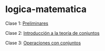 # logica-matematica

Clase 1: [Preliminares](Semana1-Logica-FEC-LUZ.html)

Clase 2: [Introducción a la teoría de conjuntos](Semana2-Logica-FEC-LUZ.html)

Clase 3: [Operaciones con conjuntos](Semana3-Logica-FEC-LUZ.html)
